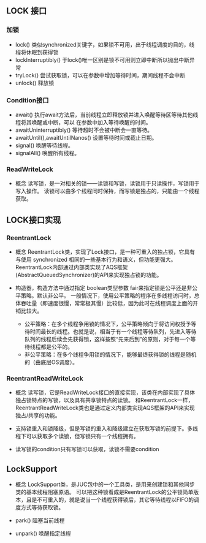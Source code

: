 ## LOCK 接口 ##

### 加锁 ###

- lock() 类似synchronized关键字，如果锁不可用，出于线程调度的目的，线程将休眠到获得锁 
- lockInterruptibly() 于lock()唯一区别是锁不可用则立即中断所以抛出中断异常
- tryLock() 尝试获取锁，可以在参数中增加等待时间，期间线程不会中断
- unlock() 释放锁

### Condition接口 ###

- await() 执行await方法后，当前线程立即释放锁并进入唤醒等待区等待其他线程将其唤醒或中断，可以
在参数中加入等待唤醒的时间。
- awaitUninterruptibly() 等待超时不会被中断会一直等待。
- awaitUntil(),awaitUntilNanos() 设置等待时间或截止日期。
- signal() 唤醒等待线程。
- signalAll() 唤醒所有线程。

### ReadWriteLock ### 

- 概念 读写锁，是一对相关的锁——读锁和写锁，读锁用于只读操作，写锁用于写入操作。
读锁可以由多个线程同时保持，而写锁是独占的，只能由一个线程获取。


## LOCK接口实现 ##


### ReentrantLock ###

- 概念 ReentrantLock类，实现了Lock接口，是一种可重入的独占锁，它具有与使用 synchronized 相同的一些基本行为和语义，但功能更强大。
ReentrantLock内部通过内部类实现了AQS框架(AbstractQueuedSynchronizer)的API来实现独占锁的功能。

- 构造器，构造方法中通过指定 boolean类型参数 fair来指定锁是公平还是非公平策略。默认非公平。
一般情况下，使用公平策略的程序在多线程访问时，总体吞吐量（即速度很慢，常常极其慢）比较低，因为此时在线程调度上面的开销比较大。

    - 公平策略：在多个线程争用锁的情况下，公平策略倾向于将访问权授予等待时间最长的线程。也就是说，相当于有一个线程等待队列，先进入等待队列的线程后续会先获得锁，这样按照“先来后到”的原则，对于每一个等待线程都是公平的。
    - 非公平策略：在多个线程争用锁的情况下，能够最终获得锁的线程是随机的（由底层OS调度）。
    
### ReentrantReadWriteLock ###

- 概念 读写锁，它是ReadWriteLock接口的直接实现，该类在内部实现了具体独占锁特点的写锁，以及具有共享锁特点的读锁。
和ReentrantLock一样，ReentrantReadWriteLock类也是通过定义内部类实现AQS框架的API来实现独占/共享的功能。

- 支持锁重入和锁降级，但是写锁的重入和降级建立在获取写锁的前提下。多线程下可以获取多个读锁，但写锁只有一个线程拥有。
- 读写锁的condition只有写锁可以获取，读锁不需要condition


## LockSupport ##

- 概念 LockSupport类，是JUC包中的一个工具类，是用来创建锁和其他同步类的基本线程阻塞原语。
可以把这种锁看成是ReentrantLock的公平锁简单版本，且是不可重入的，就是说当一个线程获得锁后，其它等待线程以FIFO的调度方式等待获取锁。

- park() 阻塞当前线程
- unpark() 唤醒指定线程


